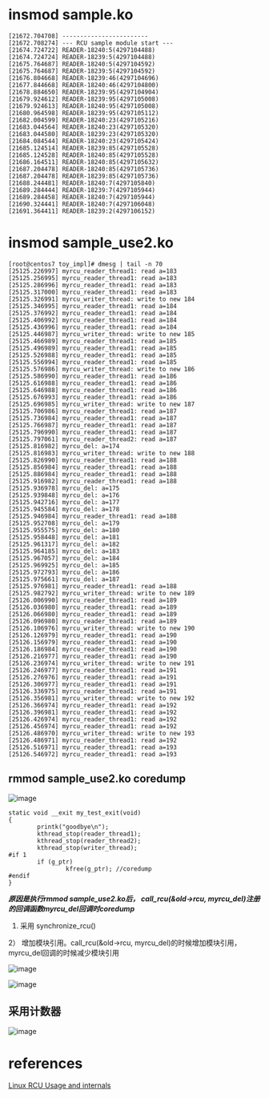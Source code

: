 

#  insmod  sample.ko 

```
[21672.704708] ------------------------
[21672.708274] --- RCU sample module start ---
[21674.724722] READER-18240:5(4297104488)
[21674.724724] READER-18239:5(4297104488)
[21675.764687] READER-18240:5(4297104592)
[21675.764687] READER-18239:5(4297104592)
[21676.804668] READER-18239:46(4297104696)
[21677.844668] READER-18240:46(4297104800)
[21678.884650] READER-18239:95(4297104904)
[21679.924612] READER-18239:95(4297105008)
[21679.924613] READER-18240:95(4297105008)
[21680.964598] READER-18239:95(4297105112)
[21682.004599] READER-18240:23(4297105216)
[21683.044564] READER-18240:23(4297105320)
[21683.044580] READER-18239:23(4297105320)
[21684.084544] READER-18240:23(4297105424)
[21685.124514] READER-18239:85(4297105528)
[21685.124528] READER-18240:85(4297105528)
[21686.164511] READER-18240:85(4297105632)
[21687.204478] READER-18240:85(4297105736)
[21687.204478] READER-18239:85(4297105736)
[21688.244481] READER-18240:7(4297105840)
[21689.284444] READER-18239:7(4297105944)
[21689.284458] READER-18240:7(4297105944)
[21690.324441] READER-18240:7(4297106048)
[21691.364411] READER-18239:2(4297106152)
```

# insmod  sample_use2.ko

```
[root@centos7 toy_impl]# dmesg | tail -n 70
[25125.226997] myrcu_reader_thread1: read a=183
[25125.256995] myrcu_reader_thread1: read a=183
[25125.286996] myrcu_reader_thread1: read a=183
[25125.317000] myrcu_reader_thread1: read a=183
[25125.326991] myrcu_writer_thread: write to new 184
[25125.346995] myrcu_reader_thread1: read a=184
[25125.376992] myrcu_reader_thread1: read a=184
[25125.406992] myrcu_reader_thread1: read a=184
[25125.436996] myrcu_reader_thread1: read a=184
[25125.446987] myrcu_writer_thread: write to new 185
[25125.466989] myrcu_reader_thread1: read a=185
[25125.496989] myrcu_reader_thread1: read a=185
[25125.526988] myrcu_reader_thread1: read a=185
[25125.556994] myrcu_reader_thread1: read a=185
[25125.576986] myrcu_writer_thread: write to new 186
[25125.586990] myrcu_reader_thread1: read a=186
[25125.616988] myrcu_reader_thread1: read a=186
[25125.646988] myrcu_reader_thread1: read a=186
[25125.676993] myrcu_reader_thread1: read a=186
[25125.696985] myrcu_writer_thread: write to new 187
[25125.706986] myrcu_reader_thread1: read a=187
[25125.736984] myrcu_reader_thread1: read a=187
[25125.766987] myrcu_reader_thread1: read a=187
[25125.796990] myrcu_reader_thread1: read a=187
[25125.797061] myrcu_reader_thread2: read a=187
[25125.816982] myrcu_del: a=174
[25125.816983] myrcu_writer_thread: write to new 188
[25125.826990] myrcu_reader_thread1: read a=188
[25125.856984] myrcu_reader_thread1: read a=188
[25125.886984] myrcu_reader_thread1: read a=188
[25125.916982] myrcu_reader_thread1: read a=188
[25125.936978] myrcu_del: a=175
[25125.939848] myrcu_del: a=176
[25125.942716] myrcu_del: a=177
[25125.945584] myrcu_del: a=178
[25125.946984] myrcu_reader_thread1: read a=188
[25125.952708] myrcu_del: a=179
[25125.955575] myrcu_del: a=180
[25125.958448] myrcu_del: a=181
[25125.961317] myrcu_del: a=182
[25125.964185] myrcu_del: a=183
[25125.967057] myrcu_del: a=184
[25125.969925] myrcu_del: a=185
[25125.972793] myrcu_del: a=186
[25125.975661] myrcu_del: a=187
[25125.976981] myrcu_reader_thread1: read a=188
[25125.982792] myrcu_writer_thread: write to new 189
[25126.006990] myrcu_reader_thread1: read a=189
[25126.036980] myrcu_reader_thread1: read a=189
[25126.066980] myrcu_reader_thread1: read a=189
[25126.096980] myrcu_reader_thread1: read a=189
[25126.106976] myrcu_writer_thread: write to new 190
[25126.126979] myrcu_reader_thread1: read a=190
[25126.156979] myrcu_reader_thread1: read a=190
[25126.186984] myrcu_reader_thread1: read a=190
[25126.216977] myrcu_reader_thread1: read a=190
[25126.236974] myrcu_writer_thread: write to new 191
[25126.246977] myrcu_reader_thread1: read a=191
[25126.276976] myrcu_reader_thread1: read a=191
[25126.306977] myrcu_reader_thread1: read a=191
[25126.336975] myrcu_reader_thread1: read a=191
[25126.356981] myrcu_writer_thread: write to new 192
[25126.366974] myrcu_reader_thread1: read a=192
[25126.396981] myrcu_reader_thread1: read a=192
[25126.426974] myrcu_reader_thread1: read a=192
[25126.456974] myrcu_reader_thread1: read a=192
[25126.486970] myrcu_writer_thread: write to new 193
[25126.486971] myrcu_reader_thread1: read a=192
[25126.516971] myrcu_reader_thread1: read a=193
[25126.546972] myrcu_reader_thread1: read a=193
```
##  rmmod  sample_use2.ko  coredump 

![image](https://github.com/magnate3/linux-riscv-dev/blob/main/exercises/rcu/toy_impl/coredump.png)

```
static void __exit my_test_exit(void)
{
        printk("goodbye\n");
        kthread_stop(reader_thread1);
        kthread_stop(reader_thread2);
        kthread_stop(writer_thread);
#if 1
        if (g_ptr)
                kfree(g_ptr); //coredump
#endif
}
```
***原因是执行rmmod sample_use2.ko后， call_rcu(&old->rcu, myrcu_del)注册的回调函数myrcu_del回调时coredump***
1) 采用 synchronize_rcu()

2） 增加模块引用。call_rcu(&old->rcu, myrcu_del)的时候增加模块引用，myrcu_del回调的时候减少模块引用


![image](https://github.com/magnate3/linux-riscv-dev/blob/main/exercises/rcu/toy_impl/ref.png)


![image](https://github.com/magnate3/linux-riscv-dev/blob/main/exercises/rcu/toy_impl/ref0.png)

## 采用计数器

![image](https://github.com/magnate3/linux-riscv-dev/blob/main/exercises/rcu/toy_impl/ref1.png)

# references
[Linux RCU Usage and internals](http://sklinuxblog.blogspot.com/2021/02/linux-rcu-usage.html)